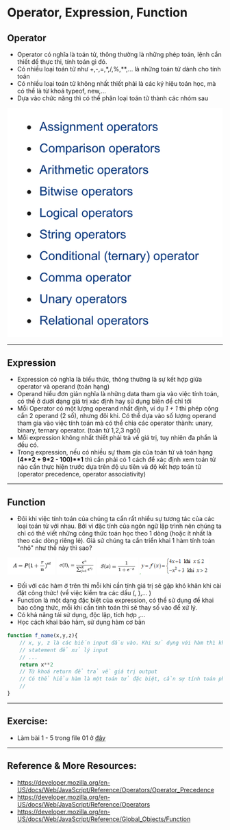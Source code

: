 # Operator, Expression, Function
## Operator
- Operator có nghĩa là toán tử, thông thường là những phép toán, lệnh cần thiết để thực thi, tính toán gì đó.
- Có nhiều loại toán tử như +,-,=,*,/,%,**,... là những toán tử dành cho tính toán
- Có nhiều loại toán tử không nhất thiết phải là các ký hiệu toán học, mà có thể là từ khoá typeof, new,...
- Dựa vào chức năng thì có thể phân loại toán tử thành các nhóm sau 
<img src="../sources/C4EJS-Lecture 5.3.png">

---

## Expression
- Expression có nghĩa là biểu thức, thông thường là sự kết hợp giữa operator và operand (toán hạng)
- Operand hiểu đơn giản nghĩa là những data tham gia vào việc tính toán, có thể ở dưới dạng giá trị xác định hay sử dụng biến để chỉ tới
- Mỗi Operator có một lượng operand nhất định, ví dụ *1 + 1* thì phép cộng cần 2 operand (2 số), nhưng đôi khi. Có thể dựa vào số lượng operand tham gia vào việc tính toán mà có thể chia các operator thành: unary, binary, ternary operator. (toán tử 1,2,3 ngôi)
- Mỗi expression không nhất thiết phải trả về giá trị, tuy nhiên đa phần là đều có.
- Trong expression, nếu có nhiều sự tham gia của toán tử và toán hạng **(4\*\*2 + 9\*2 - 100)\*\*1** thì cần phải có 1 cách để xác định xem toán tử nào cần thực hiện trước dựa trên độ ưu tiên và độ kết hợp toán tử (operator precedence, operator associativity)

---

## Function
- Đôi khi việc tính toán của chúng ta cần rất nhiều sự tương tác của các loại toán tử với nhau. Bởi vì đặc tính của ngôn ngữ lập trình nên chúng ta chỉ có thẻ viết những công thức toán học theo 1 dòng (hoặc ít nhất là theo các dòng riêng lẻ). Giả sử chúng ta cần triển khai 1 hàm tính toán "nhỏ" như thế này thì sao?

<div style="dislay:flex">
    <img style="height:40px" src="../sources/C4EJS-Lecture 5.4.png">
    <img style="height:40px" src="../sources/C4EJS-Lecture 5.5.png">
    <img style="height:40px" src="../sources/C4EJS-Lecture 5.6.png">
    <img style="height:40px" src="../sources/C4EJS-Lecture 5.7.jpg">
<div>

- Đối với các hàm ở trên thì mỗi khi cần tính giá trị sẽ gặp khó khăn khi cài đặt công thức! (về việc kiểm tra các dấu (, ),... )
- Function là một dạng đặc biệt của expression, có thể sử dụng để khai báo công thức, mỗi khi cần tính toán thì sẽ thay số vào để xử lý.
- Có khả năng tái sử dụng, độc lập, tích hợp ,...
- Học cách khai báo hàm, sử dụng hàm cơ bản 
```js
function f_name(x,y,z){
    // x, y, z là các biến input đầu vào. Khi sử dụng với hàm thì không cần phải thông qua từ khoá let, bắt buộc đặt ở phần khai báo
    // statement để xử lý input
    // ...
    return x**2
    // Từ khoá return để trả về giá trị output 
    // Có thể hiểu hàm là một toán tử đặc biệt, cần sự tính toán phức tạp hơn các toán tử cơ bản
    // 
}

```

---

## Exercise:
- Làm bài 1 - 5 trong file 01 ở <a href="https://github.com/sonlhcsuit/JS-Resources/blob/master/Practices/Exercises/01 - Values, Types, Operators and Basic Functions.md">đây</a>

---

## Reference & More Resources: 
* https://developer.mozilla.org/en-US/docs/Web/JavaScript/Reference/Operators/Operator_Precedence
* https://developer.mozilla.org/en-US/docs/Web/JavaScript/Reference/Operators
* https://developer.mozilla.org/en-US/docs/Web/JavaScript/Reference/Global_Objects/Function
